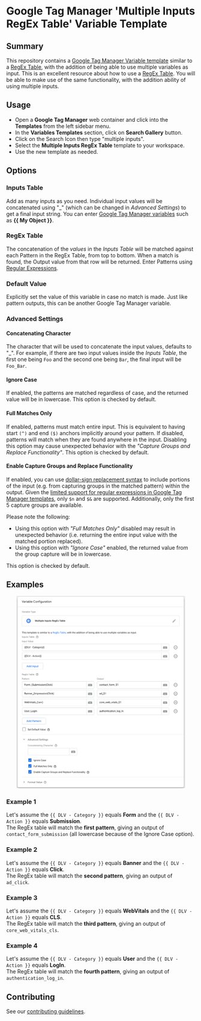 # Google Tag Manager 'Multiple Inputs RegEx Table' Variable Template

## Summary

This repository contains a [Google Tag Manager Variable template](https://developers.google.com/tag-manager/templates) similar to a [RegEx Table](https://j.st/4VwZ), with the addition of being able to use multiple variables as input. This is an excellent resource about how to use a [RegEx Table](https://www.simoahava.com/analytics/the-regex-table-variable-in-google-tag-manager/). You will be able to make use of the same functionality, with the addition ability of using multiple inputs.

## Usage
- Open a **Google Tag Manager** web container and click into the **Templates** from the left sidebar menu.
- In the **Variables Templates** section, click on **Search Gallery** button.
- Click on the Search Icon then type "multiple inputs".
- Select the **Multiple Inputs RegEx Table** template to your workspace.
- Use the new template as needed.

## Options

### Inputs Table
Add as many inputs as you need. Individual input values will be concatenated using "_" (which can be changed in *Advanced Settings*) to get a final input string. You can enter [Google Tag Manager variables](https://support.google.com/tagmanager/topic/7683268?hl=en&ref_topic=3441647) such as <strong>{{ My Object }}</strong>.

### RegEx Table
The concatenation of the *values* in the *Inputs Table* will be matched against each Pattern in the RegEx Table, from top to bottom. When a match is found, the Output value from that row will be returned. Enter Patterns using [Regular Expressions](https://support.google.com/tagmanager/answer/7679109?visit_id=637556570796808874-755449532&rd=1).

### Default Value
Explicitly set the value of this variable in case no match is made. Just like pattern outputs, this can be another Google Tag Manager variable.

### Advanced Settings

#### Concatenating Character
The character that will be used to concatenate the input values, defaults to "_". For example, if there are two input values inside the *Inputs Table*, the first one being `Foo` and the second one being `Bar`, the final input will be `Foo_Bar`.

#### Ignore Case
If enabled, the patterns are matched regardless of case, and the returned value will be in lowercase. This option is checked by default.

#### Full Matches Only 
If enabled, patterns must match entire input. This is equivalent to having start `(^)` and end `($)` anchors implicitly around your pattern. If disabled, patterns will match when they are found anywhere in the input. Disabling this option may cause unexpected behavior with the *"Capture Groups and Replace Functionality"*.  This option is checked by default.

#### Enable Capture Groups and Replace Functionality
If enabled, you can use [dollar-sign replacement syntax](https://262.ecma-international.org/5.1/#sec-15.5.4.11) to include portions of the input (e.g. from capturing groups in the matched pattern) within the output. Given the [limited support for regular expressions in Google Tag Manager templates](https://support.google.com/tagmanager/thread/49104943/google-tag-manager-custom-templates-and-regex-support?hl=en), only `$n` and `$&` are supported. Additionally, only the first 5 capture groups are available. 

Please note the following:  
- Using this option with <em>"Full Matches Only"</em> disabled may result in unexpected behavior (i.e. returning the entire input value with the matched portion replaced).  
- Using this option with <em>"Ignore Case"</em> enabled, the returned value from the group capture will be in lowercase.  

This option is checked by default.

## Examples
<p align="center">
  <img src="images/example.png" alt="Google Tag Manager Example" width="450" />
</p>

### Example 1
Let's assume the `{{ DLV - Category }}` equals **Form** and the `{{ DLV - Action }}` equals **Submission**.  
The RegEx table will match the **first pattern**, giving an output of `contact_form_submission` (all lowercase because of the Ignore Case option).

### Example 2
Let's assume the `{{ DLV - Category }}` equals **Banner** and the `{{ DLV - Action }}` equals **Click**.  
The RegEx table will match the **second pattern**, giving an output of `ad_click`.

### Example 3
Let's assume the `{{ DLV - Category }}` equals **WebVitals** and the `{{ DLV - Action }}` equals **CLS**.  
The RegEx table will match the **third pattern**, giving an output of `core_web_vitals_cls`.

### Example 4
Let's assume the `{{ DLV - Category }}` equals **User** and the `{{ DLV - Action }}` equals **LogIn**.  
The RegEx table will match the **fourth pattern**, giving an output of `authentication_log_in`.

## Contributing
See our [contributing guidelines](CONTRIBUTING.md).

